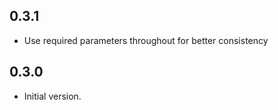 ## 0.3.1

- Use required parameters throughout for better consistency

## 0.3.0

- Initial version.
